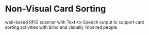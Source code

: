 # Non-Visual Card Sorting
web-based RFID scanner with Text-to-Speech output to support card sorting activities with blind and visually impaired people 
